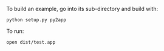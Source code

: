 To build an example, go into its sub-directory and build with:

    python setup.py py2app

To run:

    open dist/test.app

